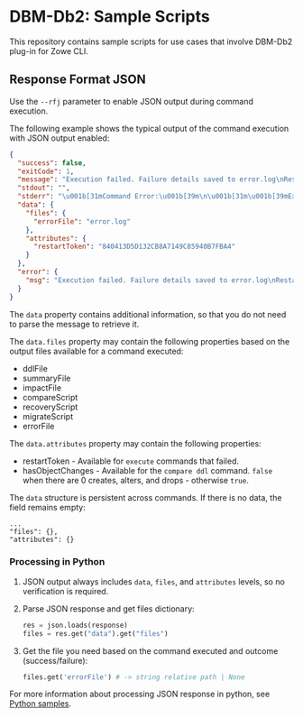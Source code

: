 # DBM-Db2: Sample Scripts
This repository contains sample scripts for use cases that involve DBM-Db2 plug-in for Zowe CLI.

## Response Format JSON
Use the `--rfj` parameter to enable JSON output during command execution.

The following example shows the typical output of the command execution with JSON output enabled:
```json
{
  "success": false,
  "exitCode": 1,
  "message": "Execution failed. Failure details saved to error.log\nRestart token: 840413D5D132CB8A7149C85940B7FBA4",
  "stdout": "",
  "stderr": "\u001b[31mCommand Error:\u001b[39m\n\u001b[31m\u001b[39mExecution failed. Failure details saved to error.log\nRestart token: 840413D5D132CB8A7149C85940B7FBA4\n",
  "data": {
    "files": {
      "errorFile": "error.log"
    },
    "attributes": {
      "restartToken": "840413D5D132CB8A7149C85940B7FBA4"
    }
  },
  "error": {
    "msg": "Execution failed. Failure details saved to error.log\nRestart token: 840413D5D132CB8A7149C85940B7FBA4"
  }
}
```

The `data` property contains additional information, so that you do not need to parse the message to retrieve it.

The `data.files` property may contain the following properties based on the output files available for a command 
executed:
- ddlFile
- summaryFile
- impactFile
- compareScript
- recoveryScript
- migrateScript
- errorFile

The `data.attributes` property may contain the following properties:
- restartToken - Available for `execute` commands that failed.
- hasObjectChanges - Available for the `compare ddl` command. `false` when there are 0 creates, alters, and drops - 
otherwise `true`.

The `data` structure is persistent across commands. If there is no data, the field remains empty:
```
...
"files": {},
"attributes": {}
```


### Processing in Python
1. JSON output always includes `data`, `files`, and `attributes` levels, so no verification is required.

2. Parse JSON response and get files dictionary:
    ```python
    res = json.loads(response)
    files = res.get("data").get("files")
    ```

3. Get the file you need based on the command executed and outcome (success/failure):
    ```python
    files.get('errorFile') # -> string relative path | None
    ```

For more information about processing JSON response in python, see [Python samples].



[Python samples]: samples/python/
